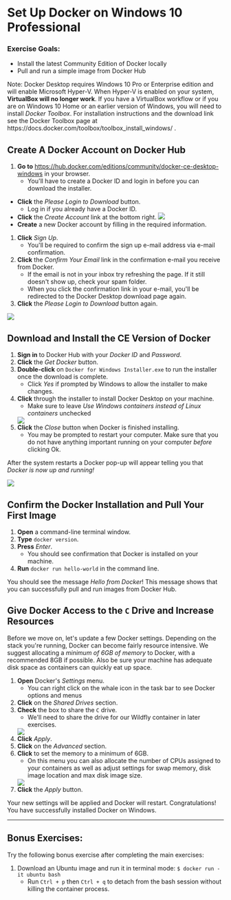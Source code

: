 # Set Up Docker on Windows 10 Professional

<div class="ahead">
	<h3>Exercise Goals:</h3>
		<ul>
			<li>Install the latest Community Edition of Docker locally</li>
			<li>Pull and run a simple image from Docker Hub</li>
		</ul>
</div>

<div class="note">
	Note: Docker Desktop requires Windows 10 Pro or Enterprise edition and will enable Microsoft Hyper-V. When Hyper-V is enabled on your system, <b>VirtualBox will no longer work</b>. If you have a VirtualBox workflow or if you are on Windows 10 Home or an earlier version of Windows, you will need to install <i>Docker Toolbox</i>. For installation instructions and the download link see the Docker Toolbox page at <a>https://docs.docker.com/toolbox/toolbox_install_windows/ </a>.
</div>

## Create A Docker Account on Docker Hub

1. **Go to** https://hub.docker.com/editions/community/docker-ce-desktop-windows in your browser.
	* You'll have to create a Docker ID and login in before you can download the installer.
* **Click** the _Please Login to Download_ button.
	* Log in if you already have a Docker ID.
* **Click** the _Create Account_ link at the bottom right.
	<img src="../images/chapter-1/login-to-docker.png" style="max-width:100%;" />
* **Create** a new Docker account by filling in the required information. 
1. **Click** _Sign Up_.
	* You'll be required to confirm the sign up e-mail address via e-mail confirmation.
1. **Click** the _Confirm Your Email_ link in the confirmation e-mail you receive from Docker.
	- If the email is not in your inbox try refreshing the page. If it still doesn't show up, check your spam folder.
	- When you click the confirmation link in your e-mail, you'll be redirected to the Docker Desktop download page again.
1. **Click** the _Please Login to Download_ button again.

<img src="../images/chapter-1/login-to-download.png" style="max-height:20%;" />

## Download and Install the CE Version of Docker

1. **Sign in** to Docker Hub with your _Docker ID_ and _Password_.
2. **Click** the _Get Docker_ button.
3. **Double-click** on `Docker for Windows Installer.exe` to run the installer once the download is complete.
	* Click _Yes_ if prompted by Windows to allow the installer to make changes.
4. **Click** through the installer to install Docker Desktop on your machine.
	- Make sure to leave _Use Windows containers instead of Linux containers_ unchecked
	<img src="../images/chapter-1/docker-config.png" style="max-height:20%;" />
5. **Click** the _Close_ button when Docker is finished installing.
	- You may be prompted to restart your computer. Make sure that you do not have anything important running on your computer _before_ clicking Ok.

After the system restarts a Docker pop-up will appear telling you that _Docker is now up and running!_

<img src="../images/chapter-1/docker-running.png" style="max-height:20%;" />

## Confirm the Docker Installation and Pull Your First Image
1. **Open** a command-line terminal window.
2. **Type** `docker version`.
3. **Press** _Enter_.
	- You should see confirmation that Docker is installed on your machine.
4. **Run** `docker run hello-world` in the command line.

You should see the message _Hello from Docker_! This message shows that you can successfully pull and run images from Docker Hub.

## Give Docker Access to the `C` Drive and Increase Resources

Before we move on, let's update a few Docker settings. Depending on the stack you're running, Docker can become fairly resource intensive. We suggest allocating a _minimum of 6GB of memory_ to Docker, with a recommended 8GB if possible. Also be sure your machine has adequate disk space as containers can quickly eat up space.

1. **Open** Docker's _Settings_ menu.
	* You can right click on the whale icon in the task bar to see Docker options and menus
1. **Click** on the _Shared Drives_ section.
1. **Check** the box to share the `C` drive.
	* We'll need to share the drive for our Wildfly container in later exercises.
	<img src="../images/chapter-1/win-share-drive.png" style="max-height:20%;" />
1. **Click** _Apply_.
1. **Click** on the _Advanced_ section.
1. **Click** to set the memory to a minimum of 6GB.
	* On this menu you can also allocate the number of CPUs assigned to your containers as well as adjust settings for swap memory, disk image location and max disk image size.
	<img src="../images/chapter-1/win-advanced-settings.png" style="max-height:20%;" />
1. **Click** the _Apply_ button. 

Your new settings will be applied and Docker will restart. Congratulations! You have successfully installed Docker on Windows. 

---

## Bonus Exercises: 

Try the following bonus exercise after completing the main exercises:
1. Download an Ubuntu image and run it in terminal mode: `$ docker run -it ubuntu bash`
	* Run `Ctrl + p` then `Ctrl + q` to detach from the bash session without killing the container process. 
